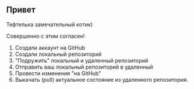 ## Привет

 Тефтелька замечательный котик)
 
 Совершенно с этим согласен!

1. Создали аккаунт на GitHub
2. Создали локальный репозиторий
3. "Подружить" локальный и удаленный репозиторий
4. Отправить ваш локальный репозиторий в удаленный
5. Провести изменения "на GitHub"
6. Выкачать (pull) актуальное состояние из удаленного репозитория.